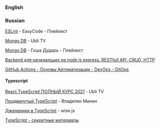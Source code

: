### English

### Russian

[ESLint](https://www.youtube.com/playlist?list=PLlwtdxQXoJAvMeHYm-bMyTECOjKAXLFN0) - EasyCode - Плейлист

[Mongo DB](https://www.youtube.com/watch?v=LNvmI8a9jwY) - Ubli TV

[Mongo DB](https://www.youtube.com/playlist?list=PL0lO_mIqDDFXcxN3fRjc-EOWZLqW8dLVV) - Гоша Дударь - Плейлист

[Backend для начинающих на node.js express. RESTfull API, CRUD, HTTP](https://www.youtube.com/watch?v=tKM44vPHU0U)

[GitHub Actions - Основы Автоматизации - DevOps - GitOps](https://www.youtube.com/watch?v=Yg5rpke79X4)

#### Typescript
[React TypeScript ПОЛНЫЙ КУРС 2021](https://www.youtube.com/watch?v=92qcfeWxtnY) - Ubli TV

[Продвинутый TypeScript](https://www.youtube.com/watch?v=7NU6K4170As) - Владилен Минин

[Дженерики в TypeScript](https://www.youtube.com/watch?v=L1ONtRnIxcY) - wise.js

[TypeScript - секретные материалы](https://www.youtube.com/watch?v=JJ171w3u2wQ)
